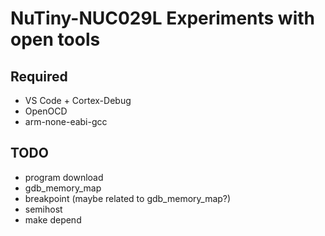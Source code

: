 # NuTiny-NUC029L Experiments with open tools
## Required
- VS Code + Cortex-Debug
- OpenOCD
- arm-none-eabi-gcc

## TODO
- program download
- gdb_memory_map
- breakpoint (maybe related to gdb_memory_map?)
- semihost
- make depend
